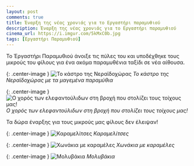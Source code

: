 ```yaml
---
layout: post
comments: true
title: Έναρξη της νέας χρονιάς για το Εργαστήρι παραμυθιού
description: Έναρξη της νέας χρονιάς για το Εργαστήρι παραμυθιού
cinema_url: https://i.imgur.com/5kMxC0b.jpg
tags: [Εργαστήρι Παραμυθιού]
---
```


Το Έργαστήρι Παραμυθιού άνοιξε τις πύλες του και υποδέχθηκε τους μικρούς του φίλους για ένα ακόμα παραμυθένια ταξίδι σε νέα αίθουσα.

{: .center-image } 
![Το κάστρο της Νεραϊδοχώρας](https://i.imgur.com/662QqDI.jpg)
*Το κάστρο της Νεραϊδοχώρας με τα μαγεμένα παραμύθια*

{: .center-image } 
![Ο χορός των ελεφαντούλιδων στη βροχή που στολίζει τους τοίχους μας!](https://i.imgur.com/MBQHYCz.jpg)
*Ο χορός των ελεφαντούλιδων στη βροχή που στολίζει τους τοίχους μας!*


Τα δώρα έναρξης για τους μικρούς μας φίλους δεν έλειψαν!

{: .center-image } 
![Καραμελίτσες](https://i.imgur.com/NFvpnpj.jpg)
*Καραμελίτσες*

{: .center-image } 
![Χωνάκια με καραμέλες](https://i.imgur.com/u8oUk1t.jpg)
*Χωνάκια με καραμέλες*

{: .center-image } 
![Μολυβάκια](https://i.imgur.com/LF44jz3.jpg)
*Μολυβάκια*